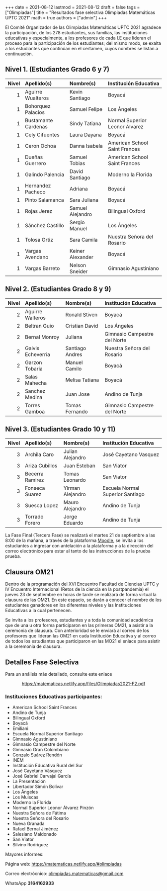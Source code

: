 +++
date      = 2021-08-12
lastmod   = 2021-08-12
draft     = false
tags      = ["Olimpiadas"]
title     = "Resultados fase selectiva Olimpiadas Matemáticas UPTC 2021"
math      = true
authors   = ["admin"]
+++

El Comité Organizador de las Olimpiadas Matemáticas UPTC 2021 agradece la participación, de los 278 estudiantes, sus familias, las instituciones educativas y especialmente, a los profesores de cada I.E que lideran el proceso para la participación de los estudiantes; del mismo modo, se exalta a los estudiantes que continúan en el certamen, cuyos nombres se listan a continuación.

## Nivel 1. (Estudiantes Grado 6 y 7)


| Nivel|Apellido(s)           |Nombre(s)              |Institución Educativa            |
|-----:|:---------------------|:----------------------|:--------------------------------|
|     1|Aguirre Wualteros     |Kevin Santiago         |Boyacá                           |
|     1|Bohorquez Palacios    |Samuel Felipe          |Los Ángeles                      |
|     1|Bustamante Cardenas   |Sindy Tatiana          |Normal Superior Leonor Alvarez   |
|     1|Cely Cifuentes        |Laura Dayana           |Boyacá                           |
|     1|Ceron Ochoa           |Danna Isabela          |American School Saint Frances    |
|     1|Dueñas Guerrero       |Samuel Tobias          |American School Saint Frances    |
|     1|Galindo Palencia      |David Santiago         |Moderno la Florida               |
|     1|Hernandez Pacheco     |Adriana                |Boyacá                           |
|     1|Pinto Salamanca       |Sara Juliana           |Boyacá                           |
|     1|Rojas Jerez           |Samuel Alejandro       |Bilingual Oxford                 |
|     1|Sánchez Castillo      |Sergio Manuel          |Los Ángeles                      |
|     1|Tolosa Ortiz          |Sara Camila            |Nuestra Señora del Rosario       |
|     1|Vargas Avendano       |Keiner Alexander       |Boyacá                           |
|     1|Vargas Barreto        |Nelson Sneider         |Gimnasio Agustiniano             |


## Nivel 2. (Estudiantes Grado 8 y 9)

| Nivel|Apellido(s)           |Nombre(s)              |Institución Educativa            |
|-----:|:---------------------|:----------------------|:--------------------------------|
|     2|Aguirre Walteros      |Ronald Stiven          |Boyacá                           |
|     2|Beltran Guio          |Cristian David         |Los Ángeles                      |
|     2|Bernal Monroy         |Juliana                |Gimnasio Campestre del Norte     |
|     2|Galvis Echeverria     |Santiago Andres        |Nuestra Señora del Rosario       |
|     2|Garzon Tobaria        |Manuel Camilo          |Boyacá                           |
|     2|Salas Mahecha         |Melisa Tatiana         |Boyacá                           |
|     2|Sanchez Medina        |Juan Jose              |Andino de Tunja                  |
|     2|Torres Gamboa         |Tomas Fernando         |Gimnasio Campestre del Norte     |


## Nivel 3. (Estudiantes Grado 10 y 11)

| Nivel|Apellido(s)           |Nombre(s)              |Institución Educativa            |
|-----:|:---------------------|:----------------------|:--------------------------------|
|     3|Archila Caro          |Julian Alejandro       |José Cayetano Vasquez            |
|     3|Ariza Cubillos        |Juan Esteban           |San Viator                       |
|     3|Becerra Ramirez       |Tomas Leonardo         |San Viator                       |
|     3|Fonseca Suarez        |Yirman Alejandro       |Escuela Normal Superior Santiago |
|     3|Suesca Lopez          |Mauro Alejandro        |Andino de Tunja                  |
|     3|Torrado Forero        |Jorge Eduardo          |Andino de Tunja                  |


La Fase Final (Tercera Fase) se realizará el martes 21 de septiembre a las 8:00 de la mañana, a través de la plataforma 
[Moodle](http://moodle.uptc.edu.co/econtinuada/), se invita a los estudiantes a ingresar con antelación a la plataforma y a la dirección del correo electrónico para estar al tanto de las instrucciones de la prueba prueba.


## Clausura OM21

Dentro de la programación del XVI Encuentro Facultad de Ciencias UPTC y IV Encuentro Internacional (Retos de la ciencia en la postpandemia) el jueves 23 de septiembre en horas de tarde se realizará de forma virtual la clausura de las OM21. En este espacio, se darán a conocer el nombre de los estudiantes ganadores en los diferentes niveles y las Instituciones Educativas a la cual pertenecen.

Se invita a los profesores, estudiantes y a toda la comunidad académica que de una u otra forma participaron en las primeras OM21, a asistir a la ceremonia de clausura. Con anterioridad se le enviará al correo de los profesores que lideran las OM21 en cada Institución Educativa y al correo de todos los estudiantes que participaron en las MO21 el enlace para asistir a la ceremonia de clausura.


## Detalles Fase Selectiva

Para un análisis más detallado, consulte este enlace 

<center><a href="https://matematicas.netlify.app/files/Olimpiadas2021-F2.pdf"> https://matematicas.netlify.app/files/Olimpiadas2021-F2.pdf </a></center>

### Instituciones Educativas participantes:

* American School Saint Frances
* Andino de Tunja
* Bilingual Oxford
* Boyacá
* Emiliani
* Escuela Normal Superior Santiago
* Gimnasio Agustiniano
* Gimnasio Campestre del Norte
* Gimnasio Gran Colombiano
* Gonzalo Suárez Rendón
* INEM
* Institución Educativa Rural del Sur
* José Cayetano Vásquez
* José Gabriel Carvajal García
* La Presentación
* Libertador Simón Bolívar
* Los Ángeles
* Los Muiscas
* Moderno la Florida
* Normal Superior Leonor Álvarez Pinzón
* Nuestra Señora de Fátima
* Nuestra Señora del Rosario
* Nueva Granada
* Rafael Bernal Jiménez
* Salesiano Maldonado
* San Viator
* Silvino Rodríguez

     
Mayores informes:

Página web: https://matematicas.netlify.app/#olimpiadas

Correo electrócnico: [olimpiadas.matematicas@gmail.com](mailto:olimpiadas.matematicas@gmail.com)

WhatsApp **3164162933**

